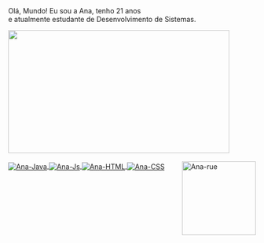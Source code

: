 ## 
Olá, Mundo!
Eu sou a Ana, tenho 21 anos <br> e atualmente estudante de Desenvolvimento de Sistemas.
<div>
  <a href="https://github.com/afloradda">
  <img height="250" width="450" src="https://github-readme-stats.vercel.app/api/top-langs/?username=afloradda&layout=compact&show_icons=true&theme=synthwave"/>
</div>


<div style="display: inline_block"><br>
    <img align="center" alt="Ana-Java"
src="https://img.shields.io/badge/Java-ED8B00?style=for-the-badge&logo=openjdk&logoColor=black">
    <img align="center" alt="Ana-Js"  
src="https://img.shields.io/badge/JavaScript-F7DF1E?style=for-the-badge&logo=javascript&logoColor=black" >
    <img align="center" alt="Ana-HTML" 
src="https://img.shields.io/badge/HTML5-E34F26?style=for-the-badge&logo=html5&logoColor=white">
    <img align="center" alt="Ana-CSS"
src="https://img.shields.io/badge/CSS3-1572B6?style=for-the-badge&logo=css3&logoColor=white">
    <img align="right" alt="Ana-rue" heigth="50" width="150" src="https://media.tenor.com/fMH7i_iylrEAAAAC/euphoria-rue.gif">
</div>


## 

